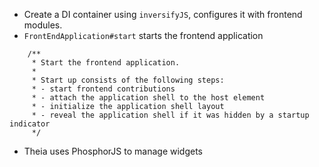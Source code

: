 - Create a DI container using `inversifyJS`, configures it with frontend modules.
- `FrontEndApplication#start` starts the frontend application
```
    /**
     * Start the frontend application.
     *
     * Start up consists of the following steps:
     * - start frontend contributions
     * - attach the application shell to the host element
     * - initialize the application shell layout
     * - reveal the application shell if it was hidden by a startup indicator
     */
```
- Theia uses PhosphorJS to manage widgets